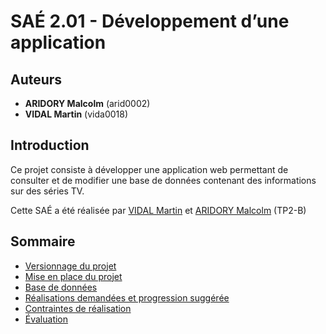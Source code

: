 # SAÉ 2.01 - Développement d’une application

## Auteurs

- **ARIDORY Malcolm** (arid0002)
- **VIDAL Martin** (vida0018)

## Introduction

Ce projet consiste à développer une application web permettant de consulter et de modifier une base de données contenant des informations sur des séries TV.

Cette SAÉ a été réalisée par [VIDAL Martin](https://iut-info.univ-reims.fr/gitlab/vida0018) et [ARIDORY Malcolm](https://iut-info.univ-reims.fr/gitlab/arid0002) (TP2-B)

## Sommaire

- [Versionnage du projet](#versionnage-du-projet)
- [Mise en place du projet](#mise-en-place-du-projet)
- [Base de données](#base-de-données)
- [Réalisations demandées et progression suggérée](#réalisations-demandées-et-progression-suggérée)
- [Contraintes de réalisation](#contraintes-de-réalisation)
- [Évaluation](#évaluation)